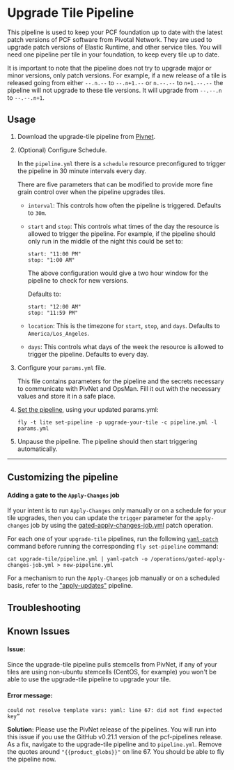 # Upgrade Tile Pipeline

This pipeline is used to keep your PCF foundation up to date with the latest
patch versions of PCF software from Pivotal Network. They are used to upgrade
patch versions of Elastic Runtime, and other service tiles. You will need one
pipeline per tile in your foundation, to keep every tile up to date.

It is important to note that the pipeline does not try to upgrade major or
minor versions, only patch versions. For example, if a new release of a tile
is released going from either `--.n.--` to `--.n+1.--` or `n.--.--` to
`n+1.--.--` the pipeline will not upgrade to these tile versions. It will
upgrade from `--.--.n` to `--.--.n+1`.

## Usage

1. Download the upgrade-tile pipeline from [Pivnet](https://network.pivotal.io/products/pcf-automation).

2. (Optional) Configure Schedule.

   In the `pipeline.yml` there is a `schedule` resource preconfigured to trigger
   the pipeline in 30 minute intervals every day.

   There are five parameters that can be modified to provide more fine grain
   control over when the pipeline upgrades tiles.

   * `interval`: This controls how often the pipeline is triggered. Defaults to
   `30m`.

   * `start` and `stop`: This controls what times of the day the resource is
   allowed to trigger the pipeline. For example, if the pipeline should only
   run in the middle of the night this could be set to:

      ```
      start: "11:00 PM"
      stop: "1:00 AM"
      ```

      The above configuration would give a two hour window for the pipeline to
      check for new versions.

      Defaults to:

      ```
      start: "12:00 AM"
      stop: "11:59 PM"
      ```

   * `location`: This is the timezone for `start`, `stop`, and `days`. Defaults
   to `America/Los_Angeles`.

   * `days`: This controls what days of the week the resource is allowed to trigger
   the pipeline. Defaults to every day.

3. Configure your `params.yml` file.

   This file contains parameters for the pipeline and the secrets necessary to
   communicate with PivNet and OpsMan. Fill it out with the necessary values and
   store it in a safe place.

4. [Set the pipeline](http://concourse.ci/single-page.html#fly-set-pipeline), using your updated params.yml:

   ```
   fly -t lite set-pipeline -p upgrade-your-tile -c pipeline.yml -l params.yml
   ```

5. Unpause the pipeline. The pipeline should then start triggering automatically.

---

## Customizing the pipeline

#### <a name="gated-apply-changes"> Adding a gate to the `Apply-Changes` job

If your intent is to run `Apply-Changes` only manually or on a schedule for your tile upgrades, then you can update the `trigger` parameter for the `apply-changes` job by using the  [gated-apply-changes-job.yml](https://github.com/pivotal-cf/pcf-pipelines/blob/master/operations/gated-apply-changes-job.yml) patch operation.

For each one of your `upgrade-tile` pipelines, run the following [`yaml-patch`](https://github.com/pivotal-cf/yaml-patch) command before running the corresponding `fly set-pipeline` command:

```
cat upgrade-tile/pipeline.yml | yaml-patch -o /operations/gated-apply-changes-job.yml > new-pipeline.yml
```

For a mechanism to run the `Apply-Changes` job manually or on a scheduled basis, refer to the ["apply-updates"](https://github.com/pivotal-cf/pcf-pipelines/blob/master/apply-updates) pipeline.


## Troubleshooting

## Known Issues

#### Issue: #### 
Since the upgrade-tile pipeline pulls stemcells from PivNet, if any of your tiles are using non-ubuntu stemcells (CentOS, for example) you won't be able to use the upgrade-tile pipeline to upgrade your tile. 

#### Error message: ####
   ```
   could not resolve template vars: yaml: line 67: did not find expected key”
   ```

   **Solution:** Please use the PivNet release of the pipelines. You will run into this issue if you use the GitHub v0.21.1 version of the pcf-pipelines release. As a fix, navigate to the upgrade-tile pipeline and to `pipeline.yml`. Remove the quotes around `"{{product_globs}}"` on line 67. You should be able to fly the pipeline now.

